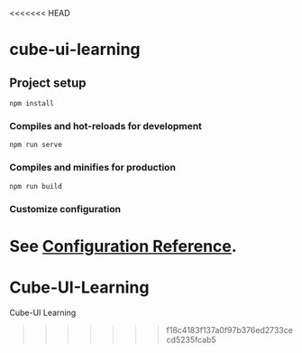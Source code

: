 <<<<<<< HEAD
# cube-ui-learning

## Project setup
```
npm install
```

### Compiles and hot-reloads for development
```
npm run serve
```

### Compiles and minifies for production
```
npm run build
```

### Customize configuration
See [Configuration Reference](https://cli.vuejs.org/config/).
=======
# Cube-UI-Learning
Cube-UI Learning
>>>>>>> f18c4183f137a0f97b376ed2733cecd5235fcab5
